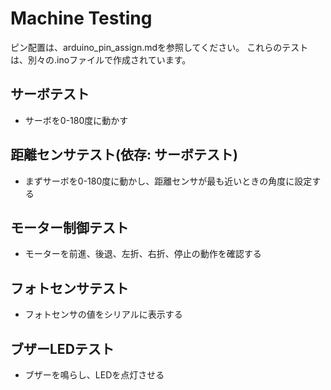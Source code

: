 # Machine Testing
ピン配置は、arduino_pin_assign.mdを参照してください。
これらのテストは、別々の.inoファイルで作成されています。

## サーボテスト
- サーボを0-180度に動かす

## 距離センサテスト(依存: サーボテスト)
- まずサーボを0-180度に動かし、距離センサが最も近いときの角度に設定する

## モーター制御テスト
- モーターを前進、後退、左折、右折、停止の動作を確認する

## フォトセンサテスト
- フォトセンサの値をシリアルに表示する

## ブザーLEDテスト
- ブザーを鳴らし、LEDを点灯させる